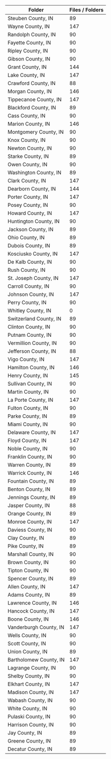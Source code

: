 | Folder                 |   Files / Folders |
|------------------------|-------------------|
| Steuben County, IN     |                89 |
| Wayne County, IN       |               147 |
| Randolph County, IN    |                90 |
| Fayette County, IN     |                90 |
| Ripley County, IN      |                90 |
| Gibson County, IN      |                90 |
| Grant County, IN       |               144 |
| Lake County, IN        |               147 |
| Crawford County, IN    |                88 |
| Morgan County, IN      |               146 |
| Tippecanoe County, IN  |               147 |
| Blackford County, IN   |                89 |
| Cass County, IN        |                90 |
| Marion County, IN      |               146 |
| Montgomery County, IN  |                90 |
| Knox County, IN        |                90 |
| Newton County, IN      |                90 |
| Starke County, IN      |                89 |
| Owen County, IN        |                90 |
| Washington County, IN  |                89 |
| Clark County, IN       |               147 |
| Dearborn County, IN    |               144 |
| Porter County, IN      |               147 |
| Posey County, IN       |                90 |
| Howard County, IN      |               147 |
| Huntington County, IN  |                90 |
| Jackson County, IN     |                89 |
| Ohio County, IN        |                89 |
| Dubois County, IN      |                89 |
| Kosciusko County, IN   |               147 |
| De Kalb County, IN     |                90 |
| Rush County, IN        |                90 |
| St. Joseph County, IN  |               147 |
| Carroll County, IN     |                90 |
| Johnson County, IN     |               147 |
| Perry County, IN       |                90 |
| Whitley County, IN     |                 0 |
| Switzerland County, IN |                89 |
| Clinton County, IN     |                90 |
| Putnam County, IN      |                90 |
| Vermillion County, IN  |                90 |
| Jefferson County, IN   |                88 |
| Vigo County, IN        |               147 |
| Hamilton County, IN    |               146 |
| Henry County, IN       |               145 |
| Sullivan County, IN    |                90 |
| Martin County, IN      |                90 |
| La Porte County, IN    |               147 |
| Fulton County, IN      |                90 |
| Parke County, IN       |                89 |
| Miami County, IN       |                90 |
| Delaware County, IN    |               147 |
| Floyd County, IN       |               147 |
| Noble County, IN       |                90 |
| Franklin County, IN    |                90 |
| Warren County, IN      |                89 |
| Warrick County, IN     |               146 |
| Fountain County, IN    |                89 |
| Benton County, IN      |                89 |
| Jennings County, IN    |                89 |
| Jasper County, IN      |                88 |
| Orange County, IN      |                89 |
| Monroe County, IN      |               147 |
| Daviess County, IN     |                90 |
| Clay County, IN        |                89 |
| Pike County, IN        |                89 |
| Marshall County, IN    |                90 |
| Brown County, IN       |                90 |
| Tipton County, IN      |                90 |
| Spencer County, IN     |                89 |
| Allen County, IN       |               147 |
| Adams County, IN       |                89 |
| Lawrence County, IN    |               146 |
| Hancock County, IN     |               147 |
| Boone County, IN       |               146 |
| Vanderburgh County, IN |               147 |
| Wells County, IN       |                90 |
| Scott County, IN       |                90 |
| Union County, IN       |                89 |
| Bartholomew County, IN |               147 |
| Lagrange County, IN    |                90 |
| Shelby County, IN      |                90 |
| Elkhart County, IN     |               147 |
| Madison County, IN     |               147 |
| Wabash County, IN      |                90 |
| White County, IN       |                90 |
| Pulaski County, IN     |                90 |
| Harrison County, IN    |                90 |
| Jay County, IN         |                89 |
| Greene County, IN      |                89 |
| Decatur County, IN     |                89 |